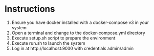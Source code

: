 # Instructions
1. Ensure you have docker installed with a docker-compose v3 in your system
2. Open a terminal and change to the docker-compose.yml directory
3. Execute setup.sh script to prepare the environment
4. Execute run.sh to launch the system
5. Log in at http://localhost:9000 with credentials admin/admin

